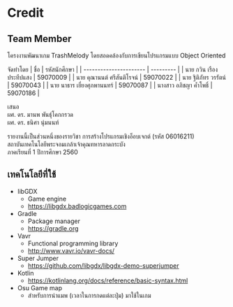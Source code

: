 # Credit
## Team Member
โครงงานพัฒนาเกม TrashMelody โดยสอดคล้องกับการเขียนโปรแกรมแบบ Object Oriented

จัดทำโดย
| ชื่อ                     | รหัสนักศึกษา |
| ---------------------- | --------- |
| นาย กวิน เรืองประทีปแสง   | 59070009  |
| นาย คุณานนต์ ศรีสันติโรจน์   | 59070022  |
| นาย ฐิติภัทร วรรัตน์        | 59070043  |
| นาย นาธาร เยี่ยงศุภพานนทร์ | 59070087  |
| นางสาว อภิชญา ค้ำโพธิ์      | 59070186  |

เสนอ<br>
ผศ. ดร. มานพ พันธ์ุโคกกรวด <br>
ผศ. ดร. ธนิศา นุ่มนนท์

รายงานนี้เป็นส่วนหนึ่งของรายวิชา การสร้างโปรแกรมเชิงอ็อบเจกต์ (รหัส 06016211)<br>
สถาบันเทคโนโลยีพระจอมเกล้าเจ้าคุณทหารลาดกระบัง<br>
ภาคเรียนที่ 1 ปีการศึกษา 2560

## เทคโนโลยีที่ใช้
- libGDX
  - Game engine
  - https://libgdx.badlogicgames.com
- Gradle
  - Package manager
  - https://gradle.org
- Vavr
  - Functional programming library
  - http://www.vavr.io/vavr-docs/
- Super Jumper
  - https://github.com/libgdx/libgdx-demo-superjumper
- Kotlin
  - https://kotlinlang.org/docs/reference/basic-syntax.html
- Osu Game map
  - สำหรับการนำแมพ (เวลาในการกดแต่ละปุ่ม) มาใช้ในเกม
